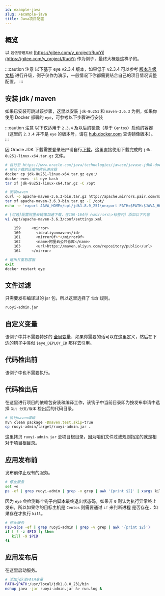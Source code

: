 ```yaml
---
id: example-java
slug: /example-java
title: Java项目配置
---
```


## 概览
以 `若依管理系统` [https://gitee.com/y_project/RuoYi](https://gitee.com/y_project/RuoYi) 作为例子，最终大概是这样子的。

:::caution 注意
以下基于 eye v2.3.4 版本，如果低于 v2.3.4 可以参考 [版本升级文档](/docs/update-version) 进行升级，例子仅作为演示，一般情况下你都需要结合自己的项目情况调整配置。
:::


## 安装 jdk / maven
如果已安装可跳过该步骤，这里以安装 `jdk-8u251` 和 `maven-3.6.3` 为例，如果你使用 Docker 部署的 `eye`，可参考以下步骤进行安装

:::caution 注意
以下仅适用于 `2.3.4` 及以后的镜像（基于 `Centos`）启动的容器（这里的 `2.3.4` 并不是 `eye` 的版本号，请在 [hub.docker.com](https://hub.docker.com/r/xiaqiankun/eye/tags) 查询镜像版本）。
:::

因 Oracle JDK 下载需要登录账户请自行[下载](https://www.oracle.com/java/technologies/javase/javase-jdk8-downloads.html)，这里直接使用下载完成的 `jdk-8u251-linux-x64.tar.gz` 文件。
```bash
# 自行至 https://www.oracle.com/java/technologies/javase/javase-jdk8-downloads.html 下载jdk
# 把已下载的压缩包拷贝进容器
docker cp jdk-8u251-linux-x64.tar.gz eye:/
docker exec -it eye bash
tar xf jdk-8u251-linux-x64.tar.gz -C /opt

# 安装maven
curl -o apache-maven-3.6.3-bin.tar.gz http://apache.mirrors.pair.com/maven/maven-3/3.6.3/binaries/apache-maven-3.6.3-bin.tar.gz
tar xf apache-maven-3.6.3-bin.tar.gz -C /opt/
echo -e 'export JAVA_HOME=/opt/jdk1.8.0_251\nexport PATH=$PATH:$JAVA_HOME/bin:/opt/apache-maven-3.6.3/bin' > /etc/profile.d/java.sh

# [可选]配置阿里云镜像加速下载，在159-164行（<mirrors\>标签内）添加以下内容
vi /opt/apache-maven-3.6.3/conf/settings.xml

    159     <mirror>
    160       <id>aliyunmaven</id>
    161       <mirrorOf>*</mirrorOf>
    162       <name>阿里云公共仓库</name>
    163       <url>https://maven.aliyun.com/repository/public</url>
    164     </mirror>

# 退出并重启容器
exit
docker restart eye
```

## 文件过滤
只需要发布编译过的 jar 包，所以这里选择了 `包含` 规则。
```bash
ruoyi-admin.jar
```

## 自定义变量
该例子中并不需要特殊的 [全局变量](/docs/deploy-config#global-env)，如果你需要的话可以在这里定义，然后在下边的钩子中类似 `$eye_DEPLOY_ID` 那样去引用。

## 代码检出前
该例子中也不需要执行。

## 代码检出后
在这里进行项目的依赖包安装和编译工作，该钩子中当前目录即为按发布申请中选择 `Git 分支/版本` 检出后的代码目录。
```bash
# 执行maven编译
mvn clean package -Dmaven.test.skip=true
cp ruoyi-admin/target/ruoyi-admin.jar .
```
这里拷贝 `ruoyi-admin.jar` 至项目根目录，因为咱们文件过滤规则指定的就是相对于项目根目录。

## 应用发布前
发布前停止现有的服务。
```bash
# 停止服务
set +e
ps -ef | grep ruoyi-admin | grep -v grep | awk '{print $2}' | xargs kill -9
```
因为 `eye` 会检测每个钩子内脚本最终退出状态码，如果非 `0` 则认为执行异常终止发布，所以如果你的目标主机是 `Centos` 则需要通过 `if` 来判断进程
是否存在，如果存在才执行 `kill`。 
```bash
# 停止服务
PID=$(ps -ef | grep ruoyi-admin | grep -v grep | awk '{print $2}')
if [ ! -z $PID ]; then
   kill -9 $PID
fi
```

## 应用发布后
在这里启动服务。
```bash
# 添加jdk至PATH变量
PATH=$PATH:/usr/local/jdk1.8.0_231/bin
nohup java -jar ruoyi-admin.jar &> run.log &
```
